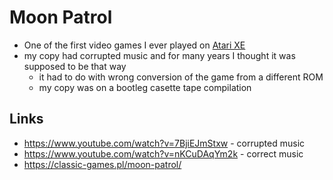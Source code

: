 # Moon Patrol

- One of the first video games I ever played on [Atari XE](../computers/atari-65xe.md)
- my copy had corrupted music and for many years I thought it was supposed to be that way
  - it had to do with wrong conversion of the game from a different ROM
  - my copy was on a bootleg casette tape compilation

## Links

- https://www.youtube.com/watch?v=7BjiEJmStxw - corrupted music
- https://www.youtube.com/watch?v=nKCuDAqYm2k - correct music
- https://classic-games.pl/moon-patrol/

